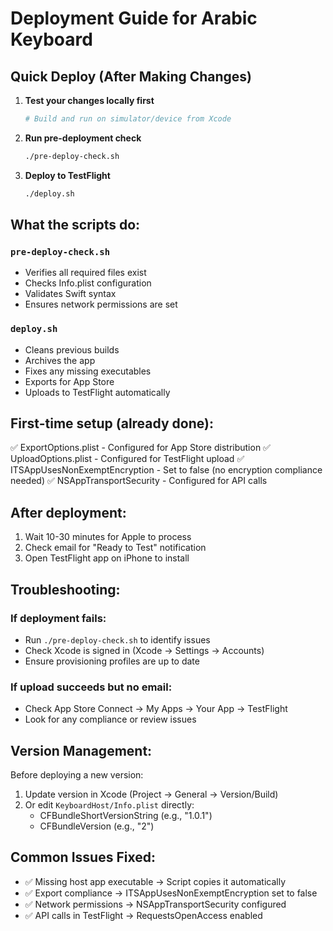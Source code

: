 # Deployment Guide for Arabic Keyboard

## Quick Deploy (After Making Changes)

1. **Test your changes locally first**
   ```bash
   # Build and run on simulator/device from Xcode
   ```

2. **Run pre-deployment check**
   ```bash
   ./pre-deploy-check.sh
   ```

3. **Deploy to TestFlight**
   ```bash
   ./deploy.sh
   ```

## What the scripts do:

### `pre-deploy-check.sh`
- Verifies all required files exist
- Checks Info.plist configuration
- Validates Swift syntax
- Ensures network permissions are set

### `deploy.sh`
- Cleans previous builds
- Archives the app
- Fixes any missing executables
- Exports for App Store
- Uploads to TestFlight automatically

## First-time setup (already done):

✅ ExportOptions.plist - Configured for App Store distribution
✅ UploadOptions.plist - Configured for TestFlight upload
✅ ITSAppUsesNonExemptEncryption - Set to false (no encryption compliance needed)
✅ NSAppTransportSecurity - Configured for API calls

## After deployment:

1. Wait 10-30 minutes for Apple to process
2. Check email for "Ready to Test" notification
3. Open TestFlight app on iPhone to install

## Troubleshooting:

### If deployment fails:
- Run `./pre-deploy-check.sh` to identify issues
- Check Xcode is signed in (Xcode → Settings → Accounts)
- Ensure provisioning profiles are up to date

### If upload succeeds but no email:
- Check App Store Connect → My Apps → Your App → TestFlight
- Look for any compliance or review issues

## Version Management:

Before deploying a new version:
1. Update version in Xcode (Project → General → Version/Build)
2. Or edit `KeyboardHost/Info.plist` directly:
   - CFBundleShortVersionString (e.g., "1.0.1")
   - CFBundleVersion (e.g., "2")

## Common Issues Fixed:

- ✅ Missing host app executable → Script copies it automatically
- ✅ Export compliance → ITSAppUsesNonExemptEncryption set to false
- ✅ Network permissions → NSAppTransportSecurity configured
- ✅ API calls in TestFlight → RequestsOpenAccess enabled